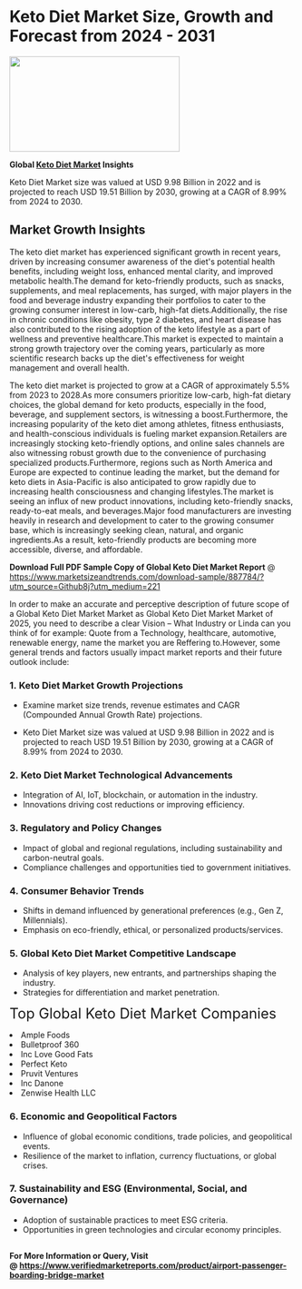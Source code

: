 <H1>Keto Diet Market Size, Growth and Forecast from 2024 - 2031</H1><img class="aligncenter size-medium wp-image-584254" src="https://thirdeyenews.in/wp-content/uploads/2024/09/Global-Market-Research-300x168.jpeg" alt="" width="300" height="168" /><p><strong>Global&nbsp;<a href="https://www.marketsizeandtrends.com/download-sample/887784/?utm_source=Github8j?utm_medium=221">Keto Diet Market</a> Insights</strong></p><p>Keto Diet Market size was valued at USD 9.98 Billion in 2022 and is projected to reach USD 19.51 Billion by 2030, growing at a CAGR of 8.99% from 2024 to 2030.</p><p><h2>Market Growth Insights</h2> <p>The keto diet market has experienced significant growth in recent years, driven by increasing consumer awareness of the diet's potential health benefits, including weight loss, enhanced mental clarity, and improved metabolic health.The demand for keto-friendly products, such as snacks, supplements, and meal replacements, has surged, with major players in the food and beverage industry expanding their portfolios to cater to the growing consumer interest in low-carb, high-fat diets.Additionally, the rise in chronic conditions like obesity, type 2 diabetes, and heart disease has also contributed to the rising adoption of the keto lifestyle as a part of wellness and preventive healthcare.This market is expected to maintain a strong growth trajectory over the coming years, particularly as more scientific research backs up the diet's effectiveness for weight management and overall health. </p> <p>The keto diet market is projected to grow at a CAGR of approximately 5.5% from 2023 to 2028.As more consumers prioritize low-carb, high-fat dietary choices, the global demand for keto products, especially in the food, beverage, and supplement sectors, is witnessing a boost.Furthermore, the increasing popularity of the keto diet among athletes, fitness enthusiasts, and health-conscious individuals is fueling market expansion.Retailers are increasingly stocking keto-friendly options, and online sales channels are also witnessing robust growth due to the convenience of purchasing specialized products.Furthermore, regions such as North America and Europe are expected to continue leading the market, but the demand for keto diets in Asia-Pacific is also anticipated to grow rapidly due to increasing health consciousness and changing lifestyles.The market is seeing an influx of new product innovations, including keto-friendly snacks, ready-to-eat meals, and beverages.Major food manufacturers are investing heavily in research and development to cater to the growing consumer base, which is increasingly seeking clean, natural, and organic ingredients.As a result, keto-friendly products are becoming more accessible, diverse, and affordable.</p><p><span class=""><strong>Download Full PDF Sample Copy of Global Keto Diet Market Report</strong> @ <a href="https://www.marketsizeandtrends.com/download-sample/887784/?utm_source=Github8j?utm_medium=221" target="_blank">https://www.marketsizeandtrends.com/download-sample/887784/?utm_source=Github8j?utm_medium=221</a></span></p><p>In order to make an accurate and perceptive description of future scope of a Global&nbsp;Keto Diet Market Market as Global&nbsp;Keto Diet Market Market of 2025, you need to describe a clear Vision &ndash; What Industry or Linda can you think of for example: Quote from a Technology, healthcare, automotive, renewable energy, name the market you are Reffering to.However, some general trends and factors usually impact market reports and their future outlook include:</p><h3>1.&nbsp;<strong>Keto Diet Market Growth Projections</strong></h3><ul><li>Examine market size trends, revenue estimates and CAGR (Compounded Annual Growth Rate) projections.</li><li><p>Keto Diet Market size was valued at USD 9.98 Billion in 2022 and is projected to reach USD 19.51 Billion by 2030, growing at a CAGR of 8.99% from 2024 to 2030.</p></li></ul><h3>2.&nbsp;<strong>Keto Diet Market Technological Advancements</strong></h3><ul><li>Integration of AI, IoT, blockchain, or automation in the industry.</li><li>Innovations driving cost reductions or improving efficiency.</li></ul><h3>3.&nbsp;<strong>Regulatory and Policy Changes</strong></h3><ul><li>Impact of global and regional regulations, including sustainability and carbon-neutral goals.</li><li>Compliance challenges and opportunities tied to government initiatives.</li></ul><h3>4.&nbsp;<strong>Consumer Behavior Trends</strong></h3><ul><li>Shifts in demand influenced by generational preferences (e.g., Gen Z, Millennials).</li><li>Emphasis on eco-friendly, ethical, or personalized products/services.</li></ul><h3>5.&nbsp;<strong>Global Keto Diet Market Competitive Landscape</strong></h3><ul><li>Analysis of key players, new entrants, and partnerships shaping the industry.</li><li>Strategies for differentiation and market penetration.</li></ul><p data-pm-slice="1 1 []"><span style="color: inherit; font-family: inherit; font-size: 25px;">Top Global Keto Diet Market Companies</span></p><div class="" data-test-id=""><p><li>Ample Foods</li><li> Bulletproof 360</li><li> Inc Love Good Fats</li><li> Perfect Keto</li><li> Pruvit Ventures</li><li> Inc Danone</li><li> Zenwise Health LLC</li></p></div><h3>6.&nbsp;<strong>Economic and Geopolitical Factors</strong></h3><ul><li>Influence of global economic conditions, trade policies, and geopolitical events.</li><li>Resilience of the market to inflation, currency fluctuations, or global crises.</li></ul><h3>7.&nbsp;<strong>Sustainability and ESG (Environmental, Social, and Governance)</strong></h3><ul><li>Adoption of sustainable practices to meet ESG criteria.</li><li>Opportunities in green technologies and circular economy principles.</li></ul><h2><strong style="font-size: 14px;">For More Information or Query, Visit @&nbsp;</strong><a style="background-color: #ffffff; font-size: 14px;" href="https://www.marketsizeandtrends.com/report/keto-diet-market-/" target="_blank">https://www.verifiedmarketreports.com/product/airport-passenger-boarding-bridge-market</a></h2>